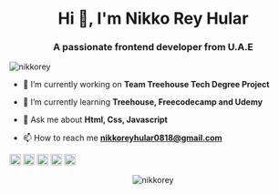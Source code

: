<h1 align="center">Hi 👋, I'm Nikko Rey Hular</h1>
<h3 align="center">A passionate frontend developer from U.A.E</h3>

<p align="left"> <img src="https://komarev.com/ghpvc/?username=nikkorey" alt="nikkorey" /> </p>

- 🔭 I’m currently working on **Team Treehouse Tech Degree Project**

- 🌱 I’m currently learning **Treehouse, Freecodecamp and Udemy**

- 💬 Ask me about **Html, Css, Javascript**

- 📫 How to reach me **nikkoreyhular0818@gmail.com**

<p align="left"><img src="https://devicons.github.io/devicon/devicon.git/icons/bootstrap/bootstrap-plain.svg" alt="bootstrap" width="20" height="20"/> <img src="https://devicons.github.io/devicon/devicon.git/icons/css3/css3-original-wordmark.svg" alt="css3" width="20" height="20"/> <img src="https://devicons.github.io/devicon/devicon.git/icons/html5/html5-original-wordmark.svg" alt="html5" width="20" height="20"/> <img src="https://devicons.github.io/devicon/devicon.git/icons/javascript/javascript-original.svg" alt="javascript" width="20" height="20"/> <img src="https://devicons.github.io/devicon/devicon.git/icons/sass/sass-original.svg" alt="sass" width="20" height="20"/></p><p align="center"> <img src="https://github-readme-stats.vercel.app/api?username=nikkorey&show_icons=true" alt="nikkorey" /> </p>

